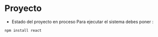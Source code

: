 <h1>Proyecto</h1>

- Estado del proyecto en proceso
Para ejecutar el sistema debes poner :

```npm install react```
